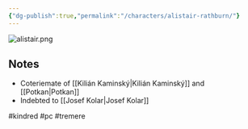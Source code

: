 ```yaml
---
{"dg-publish":true,"permalink":"/characters/alistair-rathburn/"}
---
```


![alistair.png](/img/user/alistair.png)

## Notes

- Coteriemate of [[Kilián Kaminský\|Kilián Kaminský]] and [[Potkan\|Potkan]]
- Indebted to [[Josef Kolar\|Josef Kolar]]

#kindred #pc #tremere